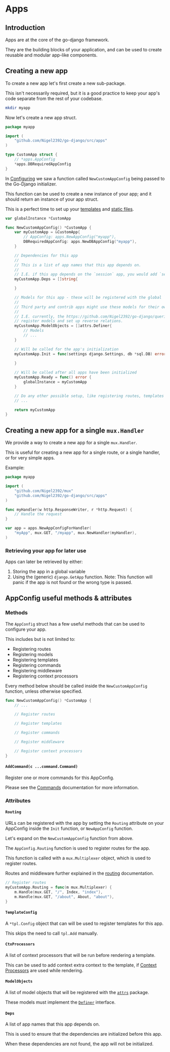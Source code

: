 # Apps

## Introduction

Apps are at the core of the go-django framework.

They are the building blocks of your application, and can be used to create reusable and modular app-like components.

## Creating a new app

To create a new app let's first create a new sub-package.

This isn't necessarily required, but it is a good practice to keep your app's code separate from the rest of your codebase.

```bash
mkdir myapp
```

Now let's create a new app struct.

```go
package myapp

import (
    "github.com/Nigel2392/go-django/src/apps"
)

type CustomApp struct {
    // *apps.AppConfig
    *apps.DBRequiredAppConfig
}
```

In [Configuring](./configuring.md#creating-the-app) we saw a function called `NewCustomAppConfig` being passed to the Go-Django initializer.

This function can be used to create a new instance of your app; and it should return an instance of your app struct.

This is a perfect time to set up your [templates](./rendering.md#initial-setup) and [static files](./staticfiles.md#initial-setup).

```go
var globalInstance *CustomApp

func NewCustomAppConfig() *CustomApp {
    var myCustomApp = &CustomApp{
        // AppConfig: apps.NewAppConfig("myapp"),
        DBRequiredAppConfig: apps.NewDBAppConfig("myapp"),
    }

    // Dependencies for this app
    // 
    // This is a list of app names that this app depends on.
    // 
    // I.E. if this app depends on the `session` app, you would add `session` to this list.
    myCustomApp.Deps = []string{

    }

    // Models for this app - these will be registered with the global `attrs.RegisterModel` function
    // 
    // Third party and contrib apps might use these models for their own purposes.
    // 
    // I.E. currently, the https://github.com/Nigel2392/go-django/queries app uses this to
    // register models and set up reverse relations.
    myCustomApp.ModelObjects = []attrs.Definer{
        // Models
        // ...
    }

    // Will be called for the app's initialization
    myCustomApp.Init = func(settings django.Settings, db *sql.DB) error {
    
    }

    // Will be called after all apps have been initialized
    myCustomApp.Ready = func() error {
        globalInstance = myCustomApp
    }

    // Do any other possible setup, like registering routes, templates or static files
    // ...

    return myCustomApp
}
```

## Creating a new app for a single `mux.Handler`

We provide a way to create a new app for a single `mux.Handler`.

This is useful for creating a new app for a single route, or a single handler, or for very simple apps.

Example:

```go
package myapp

import (
    "github.com/Nigel2392/mux"
    "github.com/Nigel2392/go-django/src/apps"
)

func myHandler(w http.ResponseWriter, r *http.Request) {
    // Handle the request
}

var app = apps.NewAppConfigForHandler(
    "myApp", mux.GET, "/myapp", mux.NewHandler(myHandler),
)
```

### Retrieving your app for later use

Apps can later be retrieved by either:

1. Storing the app in a global variable
2. Using the (generic) `django.GetApp` function.
   Note: This function will panic if the app is not found or the wrong type is passed.

## AppConfig useful methods & attributes

### Methods

The `AppConfig` struct has a few useful methods that can be used to configure your app.

This includes but is not limited to:

* Registering routes
* Registering models
* Registering templates
* Registering commands
* Registering middleware
* Registering context processors

Every method below should be called inside the `NewCustomAppConfig` function, unless otherwise specified.

```go
func NewCustomAppConfig() *CustomApp {
    // ...

    // Register routes

    // Register templates

    // Register commands

    // Register middleware

    // Register context processors
}
```

#### `AddCommand(c ...command.Command)`

Register one or more commands for this AppConfig.

Please see the [Commands](./commands.md#registering-a-command) documentation for more information.

### Attributes

#### `Routing`

URLs can be registered with the app by setting the `Routing` attribute on your AppConfig inside the `Init` function, or `NewAppConfig` function.

Let's expand on the `NewCustomAppConfig` function from above.

The `AppConfig.Routing` function is used to register routes for the app.

This function is called with a `mux.Multiplexer` object, which is used to register routes.

Routes and middleware further explained in the [routing](./routing.md#URLs) documentation.

```go
// Register routes
myCustomApp.Routing = func(m mux.Multiplexer) {
    m.Handle(mux.GET, "/", Index, "index"),
    m.Handle(mux.GET, "/about", About, "about"),
}
```

#### `TemplateConfig`

A `*tpl.Config` object that can will be used to register templates for this app.

This skips the need to call `tpl.Add` manually.

#### `CtxProcessors`

A list of context processors that will be run before rendering a template.

This can be used to add context extra context to the template, if [Context Processors](./rendering.md#context-processors) are used while rendering.

#### `ModelObjects`

A list of model objects that will be registered with the [`attrs`](./attrs/attrs.md) package.

These models must implement the [`Definer`](./attrs/interfaces.md#definer) interface.

#### `Deps`

A list of app names that this app depends on.

This is used to ensure that the dependencies are initialized before this app.

When these dependencies are not found, the app will not be initialized.
